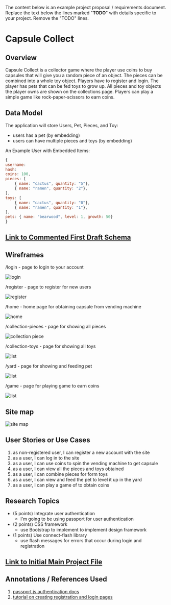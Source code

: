 The content below is an example project proposal / requirements document. Replace the text below the lines marked "__TODO__" with details specific to your project. Remove the "TODO" lines.


# Capsule Collect 

## Overview

Capsule Collect is a collector game where the player use coins to buy capsules that will give you a random piece of an object. The pieces can be combined into a whole toy object. Players have to register and login. The player has pets that can be fed toys to grow up. All pieces and toy objects the player owns are shown on the collections page. 
Players can play a simple game like rock-paper-scissors to earn coins. 


## Data Model

The application will store Users, Pet, Pieces, and Toy:

* users has a pet (by embedding)
* users can have multiple pieces and toys (by embedding)

An Example User with Embedded Items:

```javascript
{
username: 
hash: 
coins: 100,
pieces: [
    { name: "cactus", quantity: "5"},
    { name: "ramen", quantity: "2"},
],
toys: [
    { name: "cactus", quantity: "0"},
    { name: "ramen", quantity: "1"},
],
pets: { name: "bearwood", level: 1, growth: 50}
}
```


## [Link to Commented First Draft Schema](db.js) 

## Wireframes

/login - page to login to your account

![login](documentation/login.png)

/register - page to register for new users

![register](documentation/register.png)

/home - home page for obtaining capsule from vending machine

![home](documentation/home.png)

/collection-pieces - page for showing all pieces

![collection piece](documentation/pieces.png)

/collection-toys - page for showing all toys

![list](documentation/toys.png)

/yard - page for showing and feeding pet

![list](documentation/yard.png)

/game - page for playing game to earn coins

![list](documentation/game.png)

## Site map

![site map](documentation/map.png)

## User Stories or Use Cases

1. as non-registered user, I can register a new account with the site
2. as a user, I can log in to the site
3. as a user, I can use coins to spin the vending machine to get capsule
4. as a user, I can view all the pieces and toys obtained
5. as a user, I can combine pieces for form toys
6. as a user, I can view and feed the pet to level it up in the yard
7. as a user, I can play a game of to obtain coins

## Research Topics

* (5 points) Integrate user authentication
    * I'm going to be using passport for user authentication
* (2 points) CSS framework
    * use Bootstrap to implement to implement design framework
* (1 points) Use connect-flash library
    * use flash messages for errors that occur during login and registration


## [Link to Initial Main Project File](app.js) 

## Annotations / References Used

1. [passport.js authentication docs](http://passportjs.org/docs)
2. [tutorial on creating registration and login pages](https://www.youtube.com/watch?v=6FOq4cUdH8k)

